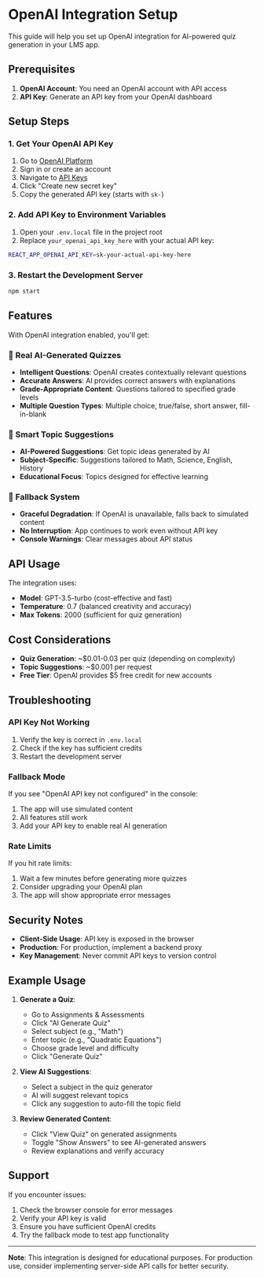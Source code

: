 # OpenAI Integration Setup

This guide will help you set up OpenAI integration for AI-powered quiz generation in your LMS app.

## Prerequisites

1. **OpenAI Account**: You need an OpenAI account with API access
2. **API Key**: Generate an API key from your OpenAI dashboard

## Setup Steps

### 1. Get Your OpenAI API Key

1. Go to [OpenAI Platform](https://platform.openai.com/)
2. Sign in or create an account
3. Navigate to [API Keys](https://platform.openai.com/api-keys)
4. Click "Create new secret key"
5. Copy the generated API key (starts with `sk-`)

### 2. Add API Key to Environment Variables

1. Open your `.env.local` file in the project root
2. Replace `your_openai_api_key_here` with your actual API key:

```bash
REACT_APP_OPENAI_API_KEY=sk-your-actual-api-key-here
```

### 3. Restart the Development Server

```bash
npm start
```

## Features

With OpenAI integration enabled, you'll get:

### 🤖 Real AI-Generated Quizzes
- **Intelligent Questions**: OpenAI creates contextually relevant questions
- **Accurate Answers**: AI provides correct answers with explanations
- **Grade-Appropriate Content**: Questions tailored to specified grade levels
- **Multiple Question Types**: Multiple choice, true/false, short answer, fill-in-blank

### 🎯 Smart Topic Suggestions
- **AI-Powered Suggestions**: Get topic ideas generated by AI
- **Subject-Specific**: Suggestions tailored to Math, Science, English, History
- **Educational Focus**: Topics designed for effective learning

### 🔄 Fallback System
- **Graceful Degradation**: If OpenAI is unavailable, falls back to simulated content
- **No Interruption**: App continues to work even without API key
- **Console Warnings**: Clear messages about API status

## API Usage

The integration uses:
- **Model**: GPT-3.5-turbo (cost-effective and fast)
- **Temperature**: 0.7 (balanced creativity and accuracy)
- **Max Tokens**: 2000 (sufficient for quiz generation)

## Cost Considerations

- **Quiz Generation**: ~$0.01-0.03 per quiz (depending on complexity)
- **Topic Suggestions**: ~$0.001 per request
- **Free Tier**: OpenAI provides $5 free credit for new accounts

## Troubleshooting

### API Key Not Working
1. Verify the key is correct in `.env.local`
2. Check if the key has sufficient credits
3. Restart the development server

### Fallback Mode
If you see "OpenAI API key not configured" in the console:
1. The app will use simulated content
2. All features still work
3. Add your API key to enable real AI generation

### Rate Limits
If you hit rate limits:
1. Wait a few minutes before generating more quizzes
2. Consider upgrading your OpenAI plan
3. The app will show appropriate error messages

## Security Notes

- **Client-Side Usage**: API key is exposed in the browser
- **Production**: For production, implement a backend proxy
- **Key Management**: Never commit API keys to version control

## Example Usage

1. **Generate a Quiz**:
   - Go to Assignments & Assessments
   - Click "AI Generate Quiz"
   - Select subject (e.g., "Math")
   - Enter topic (e.g., "Quadratic Equations")
   - Choose grade level and difficulty
   - Click "Generate Quiz"

2. **View AI Suggestions**:
   - Select a subject in the quiz generator
   - AI will suggest relevant topics
   - Click any suggestion to auto-fill the topic field

3. **Review Generated Content**:
   - Click "View Quiz" on generated assignments
   - Toggle "Show Answers" to see AI-generated answers
   - Review explanations and verify accuracy

## Support

If you encounter issues:
1. Check the browser console for error messages
2. Verify your API key is valid
3. Ensure you have sufficient OpenAI credits
4. Try the fallback mode to test app functionality

---

**Note**: This integration is designed for educational purposes. For production use, consider implementing server-side API calls for better security.
